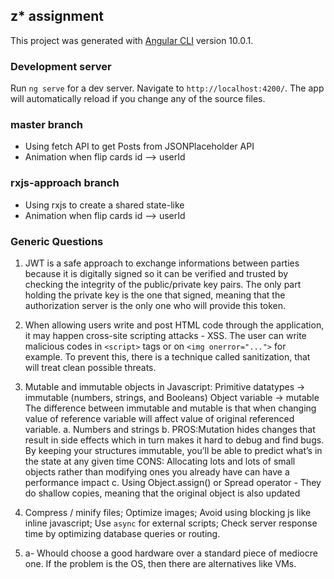 ## z* assignment

This project was generated with [Angular CLI](https://github.com/angular/angular-cli) version 10.0.1.

### Development server

Run `ng serve` for a dev server. Navigate to `http://localhost:4200/`. The app will automatically reload if you change any of the source files.

### master branch

- Using fetch API to get Posts from JSONPlaceholder API
- Animation when flip cards id --> userId

### rxjs-approach branch

- Using rxjs to create a shared state-like
- Animation when flip cards id --> userId

### Generic Questions

1. JWT is a safe approach to exchange informations between parties because it is digitally signed so it can be verified and trusted by checking the integrity of the public/private key pairs. The only part holding the private key is the one that signed, meaning that the authorization server is the only one who will provide this token.

2. When allowing users write and post HTML code through the application, it may happen cross-site scripting attacks - XSS. The user can write malicious codes in `<script>` tags or on `<img onerror="...">` for example. To prevent this, there is a technique called sanitization, that will treat clean possible threats.

3. Mutable and immutable objects in Javascript:
Primitive datatypes -> immutable (numbers, strings, and Booleans)
Object variable -> mutable
The difference between immutable and mutable is that when changing value of reference variable will affect value of original referenced variable.
  a. Numbers and strings
  b. PROS:Mutation hides changes that result in side effects which in turn makes it hard to debug and find bugs. By keeping your structures immutable, you’ll be able to predict what’s in the state at any given time CONS: Allocating lots and lots of small objects rather than modifying ones you already have can have a performance impact
  c. Using Object.assign() or Spread operator - They do shallow copies, meaning that the original object is also updated

4. Compress / minify files; Optimize images; Avoid using blocking js like inline javascript; Use `async` for external scripts; Check server response time by optimizing database queries or routing.

5. a- Whould choose a good hardware over a standard piece of mediocre one. If the problem is the OS, then there are alternatives like VMs.